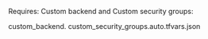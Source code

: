 Requires:
Custom backend and Custom security groups:

custom_backend.
custom_security_groups.auto.tfvars.json
